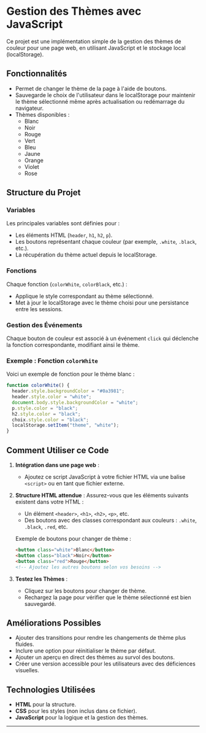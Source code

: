 # Gestion des Thèmes avec JavaScript

Ce projet est une implémentation simple de la gestion des thèmes de couleur pour une page web, en utilisant JavaScript et le stockage local (localStorage).

## Fonctionnalités

- Permet de changer le thème de la page à l'aide de boutons.
- Sauvegarde le choix de l'utilisateur dans le localStorage pour maintenir le thème sélectionné même après actualisation ou redémarrage du navigateur.
- Thèmes disponibles :
  - Blanc
  - Noir
  - Rouge
  - Vert
  - Bleu
  - Jaune
  - Orange
  - Violet
  - Rose

## Structure du Projet

### Variables

Les principales variables sont définies pour :

- Les éléments HTML (`header`, `h1`, `h2`, `p`).
- Les boutons représentant chaque couleur (par exemple, `.white`, `.black`, etc.).
- La récupération du thème actuel depuis le localStorage.

### Fonctions

Chaque fonction (`colorWhite`, `colorBlack`, etc.) :

- Applique le style correspondant au thème sélectionné.
- Met à jour le localStorage avec le thème choisi pour une persistance entre les sessions.

### Gestion des Événements

Chaque bouton de couleur est associé à un événement `click` qui déclenche la fonction correspondante, modifiant ainsi le thème.

### Exemple : Fonction `colorWhite`

Voici un exemple de fonction pour le thème blanc :

```javascript
function colorWhite() {
  header.style.backgroundColor = "#0a3981";
  header.style.color = "white";
  document.body.style.backgroundColor = "white";
  p.style.color = "black";
  h2.style.color = "black";
  choix.style.color = "black";
  localStorage.setItem("theme", "white");
}
```

## Comment Utiliser ce Code

1. **Intégration dans une page web** :

   - Ajoutez ce script JavaScript à votre fichier HTML via une balise `<script>` ou en tant que fichier externe.

2. **Structure HTML attendue** :
   Assurez-vous que les éléments suivants existent dans votre HTML :

   - Un élément `<header>`, `<h1>`, `<h2>`, `<p>`, etc.
   - Des boutons avec des classes correspondant aux couleurs : `.white`, `.black`, `.red`, etc.

   Exemple de boutons pour changer de thème :

   ```html
   <button class="white">Blanc</button>
   <button class="black">Noir</button>
   <button class="red">Rouge</button>
   <!-- Ajoutez les autres boutons selon vos besoins -->
   ```

3. **Testez les Thèmes** :
   - Cliquez sur les boutons pour changer de thème.
   - Rechargez la page pour vérifier que le thème sélectionné est bien sauvegardé.

## Améliorations Possibles

- Ajouter des transitions pour rendre les changements de thème plus fluides.
- Inclure une option pour réinitialiser le thème par défaut.
- Ajouter un aperçu en direct des thèmes au survol des boutons.
- Créer une version accessible pour les utilisateurs avec des déficiences visuelles.

## Technologies Utilisées

- **HTML** pour la structure.
- **CSS** pour les styles (non inclus dans ce fichier).
- **JavaScript** pour la logique et la gestion des thèmes.

---
